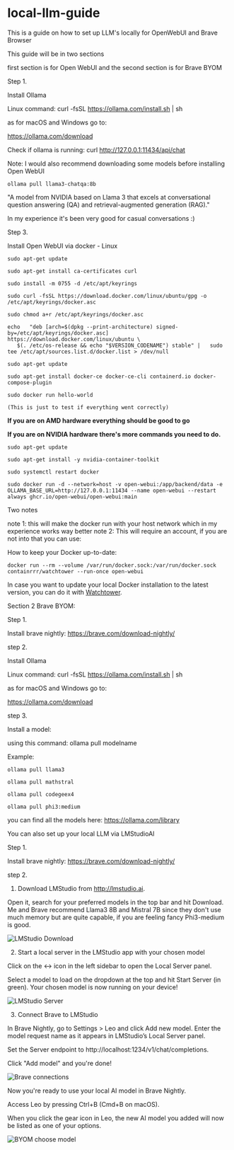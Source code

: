 # local-llm-guide
This is a guide on how to set up LLM's locally for OpenWebUI and Brave Browser

This guide will be in two sections

first section is for Open WebUI and the second section is for Brave BYOM



Step 1.

Install Ollama

Linux command: 
curl -fsSL https://ollama.com/install.sh | sh

as for macOS and Windows go to:

https://ollama.com/download

Check if ollama is running:
curl http://127.0.0.1:11434/api/chat


Note: I would also recommend downloading some models before installing Open WebUI 

```
ollama pull llama3-chatqa:8b
```

"A model from NVIDIA based on Llama 3 that excels at conversational question answering (QA) and retrieval-augmented generation (RAG)."

In my experience it's been very good for casual conversations :)

Step 3.

Install Open WebUI via docker - Linux

```
sudo apt-get update
```

```
sudo apt-get install ca-certificates curl
```

```
sudo install -m 0755 -d /etc/apt/keyrings
```

```
sudo curl -fsSL https://download.docker.com/linux/ubuntu/gpg -o /etc/apt/keyrings/docker.asc
```

```
sudo chmod a+r /etc/apt/keyrings/docker.asc
```

```
echo   "deb [arch=$(dpkg --print-architecture) signed-by=/etc/apt/keyrings/docker.asc] https://download.docker.com/linux/ubuntu \
   $(. /etc/os-release && echo "$VERSION_CODENAME") stable" |   sudo tee /etc/apt/sources.list.d/docker.list > /dev/null
```

```
sudo apt-get update
```

```
sudo apt-get install docker-ce docker-ce-cli containerd.io docker-compose-plugin
```

```
sudo docker run hello-world
```

```
(This is just to test if everything went correctly)
```

**If you are on AMD hardware everything should be good to go**


**If you are on NVIDIA hardware there's more commands you need to do.**


```
sudo apt-get update
```

```
sudo apt-get install -y nvidia-container-toolkit
```

```
sudo systemctl restart docker
```

```
sudo docker run -d --network=host -v open-webui:/app/backend/data -e OLLAMA_BASE_URL=http://127.0.0.1:11434 --name open-webui --restart always ghcr.io/open-webui/open-webui:main
```

Two notes

note 1: this will make the docker run with your host network which in my experience works way better
note 2: This will require an account, if you are not into that you can use:


How to keep your Docker up-to-date:
```
docker run --rm --volume /var/run/docker.sock:/var/run/docker.sock containrrr/watchtower --run-once open-webui
```

In case you want to update your local Docker installation to the latest version, you can do it with [Watchtower](https://containrrr.dev/watchtower/).

Section 2 Brave BYOM:



Step 1.

Install brave nightly:
https://brave.com/download-nightly/

step 2.

Install Ollama

Linux command: 
curl -fsSL https://ollama.com/install.sh | sh

as for macOS and Windows go to:

https://ollama.com/download

step 3.

Install a model:

using this command: ollama pull modelname

Example:
```
ollama pull llama3
```
```
ollama pull mathstral
```
```
ollama pull codegeex4
```
```
ollama pull phi3:medium
```

you can find all the models here:
https://ollama.com/library

You can also set up your local LLM via LMStudioAI

Step 1.

Install brave nightly:
https://brave.com/download-nightly/

step 2.

1) Download LMStudio from http://lmstudio.ai.

Open it, search for your preferred models in the top bar and hit Download.
Me and Brave recommend Llama3 8B and Mistral 7B since they don't use much memory
but are quite capable, if you are feeling fancy Phi3-medium is good.

![LMStudio Download](img/lstudio_downlaod.png)


2) Start a local server in the LMStudio app with your chosen model

Click on the ↔️ icon in the left sidebar to open the Local Server panel.

Select a model to load on the dropdown at the top and hit Start Server (in green). Your chosen model is now running on your device!

![LMStudio Server](img/lmstudioserver.png)


3) Connect Brave to LMStudio

In Brave Nightly, go to Settings > Leo and click Add new model. Enter the model request name as it appears in LMStudio’s Local Server panel.

Set the Server endpoint to http://localhost:1234/v1/chat/completions.

Click "Add model" and you're done!

![Brave connections](img/bravebyom_connection_lmstudio.png)

Now you're ready to use your local AI model in Brave Nightly.

Access Leo by pressing Ctrl+B (Cmd+B on macOS).

When you click the gear icon in Leo, the new AI model you added will now be listed as one of your options.

![BYOM choose model](img/selecting_model_lmstudio.png)